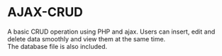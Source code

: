 # AJAX-CRUD
A basic CRUD operation using PHP and ajax. Users can insert, edit and delete data smoothly and view them at the same time.
<br>
The database file is also included.
